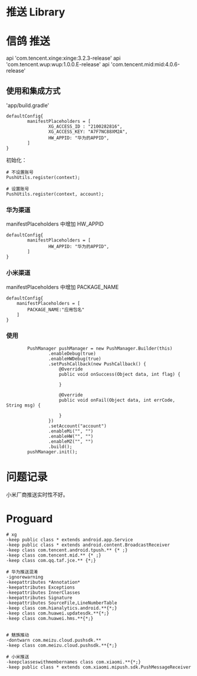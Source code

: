 
# 推送 Library


# 信鸽 推送

api 'com.tencent.xinge:xinge:3.2.3-release'
api 'com.tencent.wup:wup:1.0.0.E-release'
api 'com.tencent.mid:mid:4.0.6-release'


## 使用和集成方式

'app/build.gradle'

```
defaultConfig{
        manifestPlaceholders = [
                XG_ACCESS_ID : "2100282816",
                XG_ACCESS_KEY: "A7F7NC88XM2A",
                HW_APPID: "华为的APPID",
        ]
}
```

初始化：

```
# 不设置账号
PushUtils.register(context);

# 设置账号
PushUtils.register(context, account);
```

### 华为渠道

manifestPlaceholders 中增加 HW_APPID

```
defaultConfig{
        manifestPlaceholders = [
                HW_APPID: "华为的APPID",
        ]
}
```

### 小米渠道

manifestPlaceholders 中增加 PACKAGE_NAME

```
defaultConfig{
    manifestPlaceholders = [
        PACKAGE_NAME:"应用包名"
    ]
}
```

### 使用

```
        PushManager pushManager = new PushManager.Builder(this)
                .enableDebug(true)
                .enableHWDebug(true)
                .setPushCallback(new PushCallback() {
                    @Override
                    public void onSuccess(Object data, int flag) {

                    }

                    @Override
                    public void onFail(Object data, int errCode, String msg) {

                    }
                })
                .setAccount("account")
                .enableMi("", "")
                .enableHW("", "")
                .enableMZ("", "")
                .build();
        pushManager.init();
```

# 问题记录

小米厂商推送实时性不好。



# Proguard


```
# xg
-keep public class * extends android.app.Service
-keep public class * extends android.content.BroadcastReceiver
-keep class com.tencent.android.tpush.** {* ;}
-keep class com.tencent.mid.** {* ;}
-keep class com.qq.taf.jce.** {*;}

# 华为推送混淆
-ignorewarning
-keepattributes *Annotation*
-keepattributes Exceptions
-keepattributes InnerClasses
-keepattributes Signature
-keepattributes SourceFile,LineNumberTable
-keep class com.hianalytics.android.**{*;}
-keep class com.huawei.updatesdk.**{*;}
-keep class com.huawei.hms.**{*;}


# 魅族推动
-dontwarn com.meizu.cloud.pushsdk.**
-keep class com.meizu.cloud.pushsdk.**{*;}

# 小米推送
-keepclasseswithmembernames class com.xiaomi.**{*;}
-keep public class * extends com.xiaomi.mipush.sdk.PushMessageReceiver
```
